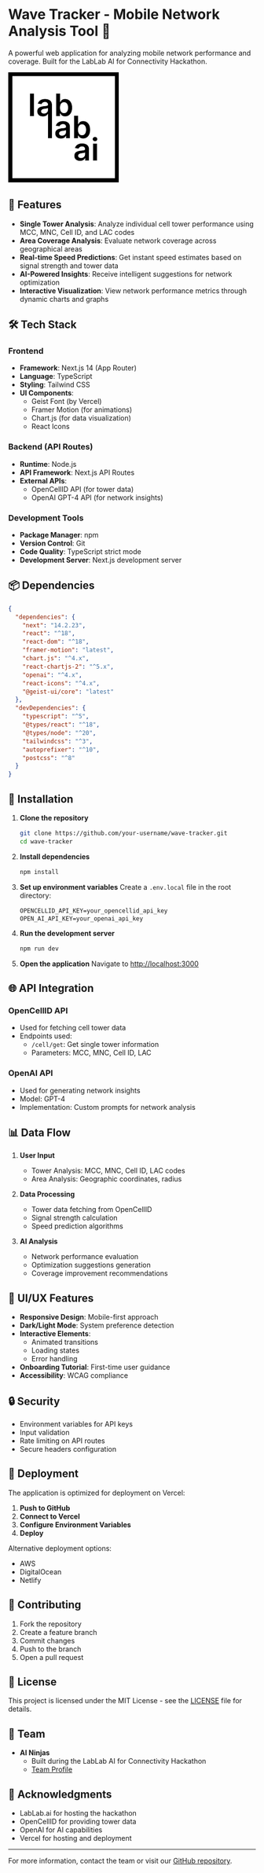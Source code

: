 # Wave Tracker - Mobile Network Analysis Tool 📱

A powerful web application for analyzing mobile network performance and coverage. Built for the LabLab AI for Connectivity Hackathon.

![Wave Tracker Banner](public/lablab_ai_logo.png)

## 🚀 Features

- **Single Tower Analysis**: Analyze individual cell tower performance using MCC, MNC, Cell ID, and LAC codes
- **Area Coverage Analysis**: Evaluate network coverage across geographical areas
- **Real-time Speed Predictions**: Get instant speed estimates based on signal strength and tower data
- **AI-Powered Insights**: Receive intelligent suggestions for network optimization
- **Interactive Visualization**: View network performance metrics through dynamic charts and graphs

## 🛠️ Tech Stack

### Frontend
- **Framework**: Next.js 14 (App Router)
- **Language**: TypeScript
- **Styling**: Tailwind CSS
- **UI Components**: 
  - Geist Font (by Vercel)
  - Framer Motion (for animations)
  - Chart.js (for data visualization)
  - React Icons

### Backend (API Routes)
- **Runtime**: Node.js
- **API Framework**: Next.js API Routes
- **External APIs**:
  - OpenCellID API (for tower data)
  - OpenAI GPT-4 API (for network insights)

### Development Tools
- **Package Manager**: npm
- **Version Control**: Git
- **Code Quality**: TypeScript strict mode
- **Development Server**: Next.js development server

## 📦 Dependencies

```json
{
  "dependencies": {
    "next": "14.2.23",
    "react": "^18",
    "react-dom": "^18",
    "framer-motion": "latest",
    "chart.js": "^4.x",
    "react-chartjs-2": "^5.x",
    "openai": "^4.x",
    "react-icons": "^4.x",
    "@geist-ui/core": "latest"
  },
  "devDependencies": {
    "typescript": "^5",
    "@types/react": "^18",
    "@types/node": "^20",
    "tailwindcss": "^3",
    "autoprefixer": "^10",
    "postcss": "^8"
  }
}
```

## 🔧 Installation

1. **Clone the repository**
   ```bash
   git clone https://github.com/your-username/wave-tracker.git
   cd wave-tracker
   ```

2. **Install dependencies**
   ```bash
   npm install
   ```

3. **Set up environment variables**
   Create a `.env.local` file in the root directory:
   ```env
   OPENCELLID_API_KEY=your_opencellid_api_key
   OPEN_AI_API_KEY=your_openai_api_key
   ```

4. **Run the development server**
   ```bash
   npm run dev
   ```

5. **Open the application**
   Navigate to [http://localhost:3000](http://localhost:3000)

## 🌐 API Integration

### OpenCellID API
- Used for fetching cell tower data
- Endpoints used:
  - `/cell/get`: Get single tower information
  - Parameters: MCC, MNC, Cell ID, LAC

### OpenAI API
- Used for generating network insights
- Model: GPT-4
- Implementation: Custom prompts for network analysis

## 📊 Data Flow

1. **User Input**
   - Tower Analysis: MCC, MNC, Cell ID, LAC codes
   - Area Analysis: Geographic coordinates, radius

2. **Data Processing**
   - Tower data fetching from OpenCellID
   - Signal strength calculation
   - Speed prediction algorithms

3. **AI Analysis**
   - Network performance evaluation
   - Optimization suggestions generation
   - Coverage improvement recommendations

## 🎨 UI/UX Features

- **Responsive Design**: Mobile-first approach
- **Dark/Light Mode**: System preference detection
- **Interactive Elements**:
  - Animated transitions
  - Loading states
  - Error handling
- **Onboarding Tutorial**: First-time user guidance
- **Accessibility**: WCAG compliance

## 🔒 Security

- Environment variables for API keys
- Input validation
- Rate limiting on API routes
- Secure headers configuration

## 🚀 Deployment

The application is optimized for deployment on Vercel:

1. **Push to GitHub**
2. **Connect to Vercel**
3. **Configure Environment Variables**
4. **Deploy**

Alternative deployment options:
- AWS
- DigitalOcean
- Netlify

## 🤝 Contributing

1. Fork the repository
2. Create a feature branch
3. Commit changes
4. Push to the branch
5. Open a pull request

## 📝 License

This project is licensed under the MIT License - see the [LICENSE](LICENSE) file for details.

## 👥 Team

- **AI Ninjas**
  - Built during the LabLab AI for Connectivity Hackathon
  - [Team Profile](https://lablab.ai/event/ai-for-connectivity-hackathon/ai-ninjas)

## 🙏 Acknowledgments

- LabLab.ai for hosting the hackathon
- OpenCellID for providing tower data
- OpenAI for AI capabilities
- Vercel for hosting and deployment

---

For more information, contact the team or visit our [GitHub repository](https://github.com/your-username/wave-tracker).
